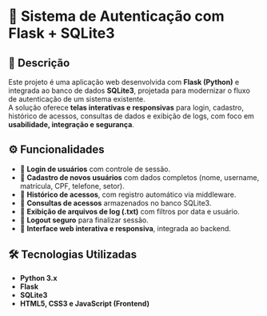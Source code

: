 # 🔐 Sistema de Autenticação com Flask + SQLite3

## 📌 Descrição
Este projeto é uma aplicação web desenvolvida com **Flask (Python)** e integrada ao banco de dados **SQLite3**, projetada para modernizar o fluxo de autenticação de um sistema existente.  
A solução oferece **telas interativas e responsivas** para login, cadastro, histórico de acessos, consultas de dados e exibição de logs, com foco em **usabilidade, integração e segurança**.

## ⚙️ Funcionalidades
- 🔑 **Login de usuários** com controle de sessão.  
- 📝 **Cadastro de novos usuários** com dados completos (nome, username, matrícula, CPF, telefone, setor).  
- 📜 **Histórico de acessos**, com registro automático via middleware.  
- 🔎 **Consultas de acessos** armazenados no banco SQLite3.  
- 📂 **Exibição de arquivos de log (.txt)** com filtros por data e usuário.  
- 🚪 **Logout seguro** para finalizar sessão.  
- 🎨 **Interface web interativa e responsiva**, integrada ao backend.  

## 🛠️ Tecnologias Utilizadas
- **Python 3.x**  
- **Flask**  
- **SQLite3**  
- **HTML5, CSS3 e JavaScript (Frontend)**  

